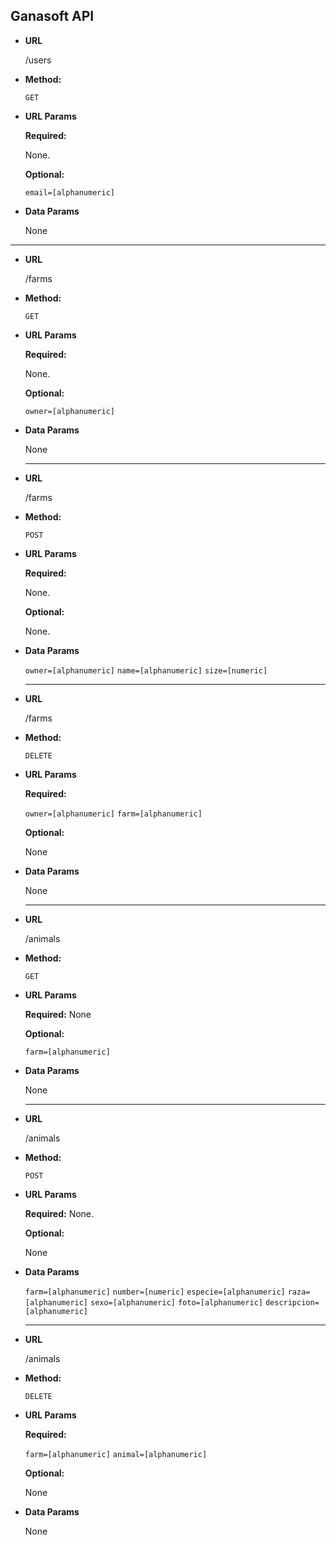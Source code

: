 **Ganasoft API**
----
* **URL**

  /users

* **Method:**

  `GET` 
  
*  **URL Params**

   **Required:**
 
   None.

   **Optional:**
 
   `email=[alphanumeric]`

* **Data Params**

  None
  
-----------------------------       


* **URL**

  /farms

* **Method:**

  `GET` 
  
*  **URL Params**

   **Required:**
 
   None.

   **Optional:**
 
   `owner=[alphanumeric]`

* **Data Params**

  None
  
  -----------------------------       


* **URL**

  /farms

* **Method:**

  `POST` 
  
*  **URL Params**

   **Required:**
 
   None.

   **Optional:**
 
   None.

* **Data Params**

  `owner=[alphanumeric]`
  `name=[alphanumeric]`
  `size=[numeric]`
  
  
  -----------------------------       


* **URL**

  /farms

* **Method:**

  `DELETE` 
  
*  **URL Params**

   **Required:**
 
   `owner=[alphanumeric]`
   `farm=[alphanumeric]`

   **Optional:**
 
   None

* **Data Params**

  None
  
    -----------------------------       


* **URL**

  /animals

* **Method:**

  `GET` 
  
*  **URL Params**

   **Required:**
 None

   **Optional:**
 
   `farm=[alphanumeric]`

* **Data Params**

  None
  
    -----------------------------       


* **URL**

  /animals

* **Method:**

  `POST` 
  
*  **URL Params**

   **Required:**
  None.

   **Optional:**
 
   None

* **Data Params**

   `farm=[alphanumeric]`
   `number=[numeric]`
    `especie=[alphanumeric]`
   `raza=[alphanumeric]`
    `sexo=[alphanumeric]`
   `foto=[alphanumeric]`
    `descripcion=[alphanumeric]`

  
    -----------------------------       


* **URL**

  /animals

* **Method:**

  `DELETE` 
  
*  **URL Params**

   **Required:**
 
   `farm=[alphanumeric]`
   `animal=[alphanumeric]`

   **Optional:**
 
   None

* **Data Params**

  None
